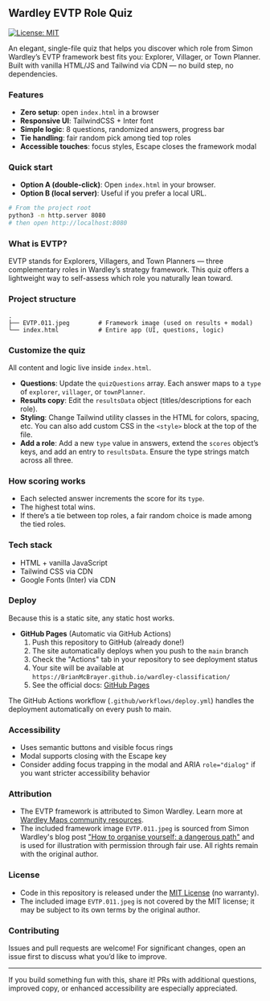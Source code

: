 ## Wardley EVTP Role Quiz

[![License: MIT](https://img.shields.io/badge/License-MIT-blue.svg)](./LICENSE)

An elegant, single-file quiz that helps you discover which role from Simon Wardley’s EVTP framework best fits you: Explorer, Villager, or Town Planner. Built with vanilla HTML/JS and Tailwind via CDN — no build step, no dependencies.

### Features
- **Zero setup**: open `index.html` in a browser
- **Responsive UI**: TailwindCSS + Inter font
- **Simple logic**: 8 questions, randomized answers, progress bar
- **Tie handling**: fair random pick among tied top roles
- **Accessible touches**: focus styles, Escape closes the framework modal

### Quick start
- **Option A (double-click)**: Open `index.html` in your browser.
- **Option B (local server)**: Useful if you prefer a local URL.

```bash
# From the project root
python3 -m http.server 8080
# then open http://localhost:8080
```

### What is EVTP?
EVTP stands for Explorers, Villagers, and Town Planners — three complementary roles in Wardley’s strategy framework. This quiz offers a lightweight way to self-assess which role you naturally lean toward.

### Project structure
```
.
├── EVTP.011.jpeg        # Framework image (used on results + modal)
└── index.html           # Entire app (UI, questions, logic)
```

### Customize the quiz
All content and logic live inside `index.html`.

- **Questions**: Update the `quizQuestions` array. Each answer maps to a `type` of `explorer`, `villager`, or `townPlanner`.
- **Results copy**: Edit the `resultsData` object (titles/descriptions for each role).
- **Styling**: Change Tailwind utility classes in the HTML for colors, spacing, etc. You can also add custom CSS in the `<style>` block at the top of the file.
- **Add a role**: Add a new `type` value in answers, extend the `scores` object’s keys, and add an entry to `resultsData`. Ensure the type strings match across all three.

### How scoring works
- Each selected answer increments the score for its `type`.
- The highest total wins.
- If there’s a tie between top roles, a fair random choice is made among the tied roles.

### Tech stack
- HTML + vanilla JavaScript
- Tailwind CSS via CDN
- Google Fonts (Inter) via CDN

### Deploy
Because this is a static site, any static host works.

- **GitHub Pages** (Automatic via GitHub Actions)
  1. Push this repository to GitHub (already done!)
  2. The site automatically deploys when you push to the `main` branch
  3. Check the "Actions" tab in your repository to see deployment status
  4. Your site will be available at `https://BrianMcBrayer.github.io/wardley-classification/`
  5. See the official docs: [GitHub Pages](https://docs.github.com/en/pages)

The GitHub Actions workflow (`.github/workflows/deploy.yml`) handles the deployment automatically on every push to main.

### Accessibility
- Uses semantic buttons and visible focus rings
- Modal supports closing with the Escape key
- Consider adding focus trapping in the modal and ARIA `role="dialog"` if you want stricter accessibility behavior

### Attribution
- The EVTP framework is attributed to Simon Wardley. Learn more at [Wardley Maps community resources](https://learnwardleymapping.com/).
- The included framework image `EVTP.011.jpeg` is sourced from Simon Wardley's blog post ["How to organise yourself: a dangerous path"](https://blog.gardeviance.org/2023/12/how-to-organise-yourself-dangerous-path.html) and is used for illustration with permission through fair use. All rights remain with the original author.

### License
- Code in this repository is released under the [MIT License](./LICENSE) (no warranty).
- The included image `EVTP.011.jpeg` is not covered by the MIT license; it may be subject to its own terms by the original author.

### Contributing
Issues and pull requests are welcome! For significant changes, open an issue first to discuss what you’d like to improve.

---

If you build something fun with this, share it! PRs with additional questions, improved copy, or enhanced accessibility are especially appreciated.
